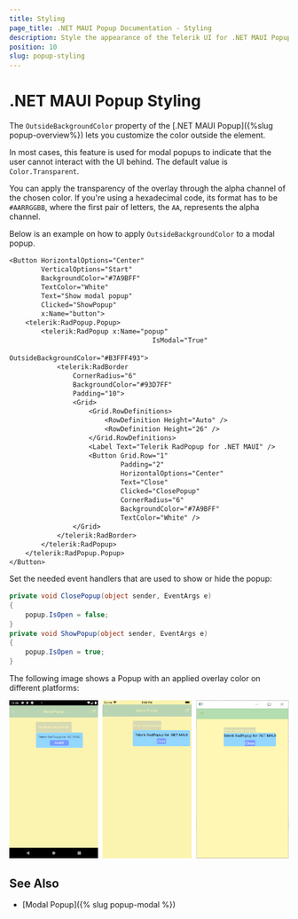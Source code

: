 ```yaml
---
title: Styling
page_title: .NET MAUI Popup Documentation - Styling
description: Style the appearance of the Telerik UI for .NET MAUI Popup by setting its overlay color.
position: 10
slug: popup-styling
---
```


# .NET MAUI Popup Styling

The `OutsideBackgroundColor` property of the [.NET MAUI Popup]({%slug popup-overview%}) lets you customize the color outside the element.

In most cases, this feature is used for modal popups to indicate that the user cannot interact with the UI behind. The default value is `Color.Transparent`.

You can apply the transparency of the overlay through the alpha channel of the chosen color. If you're using a hexadecimal code, its format has to be `#AARRGGBB`, where the first pair of letters, the `AA`, represents the alpha channel.

Below is an example on how to apply `OutsideBackgroundColor` to a modal popup.

```XAML
<Button HorizontalOptions="Center"
        VerticalOptions="Start"
        BackgroundColor="#7A9BFF"
        TextColor="White"
        Text="Show modal popup"
        Clicked="ShowPopup"
        x:Name="button">
    <telerik:RadPopup.Popup>
        <telerik:RadPopup x:Name="popup"
                                    IsModal="True"
                                    OutsideBackgroundColor="#B3FFF493">
            <telerik:RadBorder
                CornerRadius="6"
                BackgroundColor="#93D7FF"
                Padding="10">
                <Grid>
                    <Grid.RowDefinitions>
                        <RowDefinition Height="Auto" />
                        <RowDefinition Height="26" />
                    </Grid.RowDefinitions>
                    <Label Text="Telerik RadPopup for .NET MAUI" />
                    <Button Grid.Row="1"
                            Padding="2"
                            HorizontalOptions="Center"
                            Text="Close"
                            Clicked="ClosePopup"
                            CornerRadius="6"
                            BackgroundColor="#7A9BFF"
                            TextColor="White" />
                </Grid>
            </telerik:RadBorder>
        </telerik:RadPopup>
    </telerik:RadPopup.Popup>
</Button>
```

Set the needed event handlers that are used to show or hide the popup:

```C#
private void ClosePopup(object sender, EventArgs e)
{
    popup.IsOpen = false;
}
private void ShowPopup(object sender, EventArgs e)
{
    popup.IsOpen = true;
}
```

The following image shows a Popup with an applied overlay color on different platforms:

![.NET MAUI Popup Modal](images/popup_features_modal.png)

## See Also

- [Modal Popup]({% slug popup-modal %})
